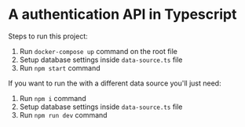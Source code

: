 # A authentication API in Typescript

Steps to run this project:

1. Run `docker-compose up` command on the root file
2. Setup database settings inside `data-source.ts` file
3. Run `npm start` command


If you want to run the with a different data source you'll just need:

1. Run `npm i` command
1. Setup database settings inside `data-source.ts` file
2. Run `npm run dev` command
